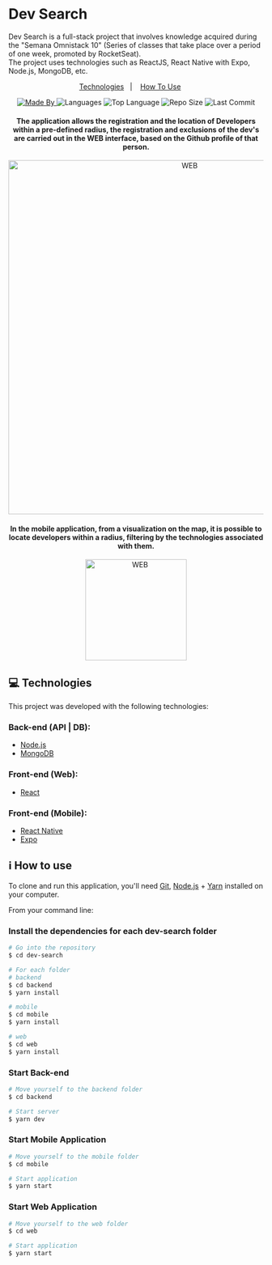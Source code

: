 <h1>Dev Search</h1>
<p>
Dev Search is a full-stack project that involves knowledge acquired during the "Semana Omnistack 10" (Series of classes that take place over a period of one week, promoted by RocketSeat).<br/>The project uses technologies such as ReactJS, React Native with Expo, Node.js, MongoDB, etc.</p>

<p align="center">
  <a href="#computer-technologies">Technologies</a>&nbsp;&nbsp;&nbsp;|&nbsp;&nbsp;&nbsp;
  <a href="#information_source-how-to-use">How To Use</a>&nbsp;&nbsp;&nbsp;&nbsp;&nbsp;&nbsp;
</p>

<p align="center">
  <a href="https://www.linkedin.com/in/diegoferreirati/">
  <img alt="Made By" src="https://img.shields.io/static/v1?label=Made%20By&message=Diego%20Ferreira&color=DarkViolet&style=for-the-badge">
	</a>
  
  <img alt="Languages" src="https://img.shields.io/github/languages/count/diego5f5/dev-search?style=for-the-badge">
  
  <img alt="Top Language" src="https://img.shields.io/github/languages/top/diego5f5/dev-search?style=for-the-badge">
  
  <img alt="Repo Size" src="https://img.shields.io/github/repo-size/diego5f5/dev-search?style=for-the-badge">
  
  <img alt="Last Commit" src="https://img.shields.io/github/last-commit/diego5f5/dev-search?style=for-the-badge">
</p>

<h4 align="center">
  <p>The application allows the registration and the location of Developers within a pre-defined radius, the registration and exclusions of the dev's are carried out in the WEB interface, based on the Github profile of that person.</p>
</h4>

<p align="center">
  <img width="700" alt="WEB" src="https://i.imgur.com/5X4pb8T.png">
</p>

<h4 align="center">
  <p>In the mobile application, from a visualization on the map, it is possible to locate developers within a radius, filtering by the technologies associated with them.</p>
</h4>

<p align="center">
  <img width="200" alt="WEB" src="https://i.imgur.com/rGc6tPU.jpg">
</p>

## :computer: Technologies

This project was developed with the following technologies:

### Back-end (API | DB):
-  [Node.js](https://nodejs.org/en/docs/)
-  [MongoDB](https://www.mongodb.com/cloud/atlas)

### Front-end (Web):
-  [React](https://reactjs.org/docs/getting-started.html)

### Front-end (Mobile):
-  [React Native](https://reactnative.dev/docs/getting-started)
-  [Expo](https://docs.expo.io/)


## :information_source: How to use

To clone and run this application, you'll need [Git](https://git-scm.com), [Node.js](https://nodejs.org/en/docs/) + [Yarn](https://yarnpkg.com/) installed on your computer.

From your command line:

### Install the dependencies for each dev-search folder

```bash
# Go into the repository
$ cd dev-search

# For each folder
# backend
$ cd backend
$ yarn install

# mobile
$ cd mobile
$ yarn install

# web
$ cd web
$ yarn install
```

### Start Back-end 

```bash
# Move yourself to the backend folder
$ cd backend

# Start server
$ yarn dev
```

### Start Mobile Application

```bash
# Move yourself to the mobile folder
$ cd mobile

# Start application
$ yarn start
```

### Start Web Application

```bash
# Move yourself to the web folder
$ cd web

# Start application
$ yarn start
```

